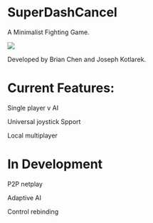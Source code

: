 # SuperDashCancel
A Minimalist Fighting Game.

![](https://zippy.gfycat.com/SeriousAlarmingHalcyon.gif)

Developed by Brian Chen and Joseph Kotlarek.
# Current Features:
Single player v AI

Universal joystick Spport

Local multiplayer

# In Development
P2P netplay

Adaptive AI

Control rebinding
